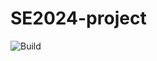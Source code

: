 # SE2024-project
![Build](https://github.com/j-millet/se2024-project/actions/workflows/maven.yml/badge.svg)